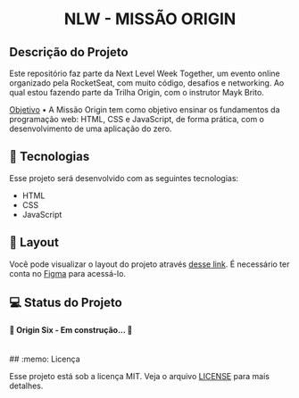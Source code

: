<h1 align="center"> NLW - MISSÃO ORIGIN </h1>

## Descrição do Projeto

Este repositório faz parte da Next Level Week Together, um evento online organizado pela RocketSeat, com muito código, desafios e networking. Ao qual estou fazendo parte da Trilha Origin, com o instrutor Mayk Brito.

<p align="justify">
	
<a href="#objetivo">Objetivo</a> • A Missão Origin tem como objetivo ensinar os fundamentos da programação web: HTML, CSS e JavaScript, de forma prática, com o desenvolvimento de uma aplicação do zero.
</p>
	
## 🚀 Tecnologias

Esse projeto será desenvolvido com as seguintes tecnologias:
- HTML
- CSS
- JavaScript

## 🔖 Layout

Você pode visualizar o layout do projeto através [desse link](https://www.figma.com/file/spmZEjHjQiRzIsPaRcAAWm/Origin-Six-Discovery?node-id=0%3A1). É necessário ter conta no [Figma](https://figma.com) para acessá-lo.

## 💻 Status do Projeto 

<h4 align="justify"> 
	🚧  Origin Six - Em construção...  🚧	
</h4>

<br>
## :memo: Licença

Esse projeto está sob a licença MIT. Veja o arquivo [LICENSE](.github/LICENSE.md) para mais detalhes.
